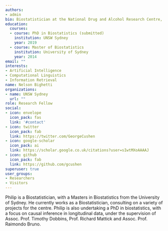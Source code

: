 ```yaml
---
authors:
- admin
bio: Biostatistician at the National Drug and Alcohol Research Centre, UNSW Sydney.
education:
  courses:
  - course: PhD in Biostatistics (submitted)
    institution: UNSW Sydney
    year: 2019
  - course: Master of Biostatistics
    institution: University of Sydney
    year: 2014
email: ""
interests:
- Artificial Intelligence
- Computational Linguistics
- Information Retrieval
name: Nelson Bighetti
organizations:
- name: UNSW Sydney
  url: ""
role: Research Fellow
social:
- icon: envelope
  icon_pack: fas
  link: '#contact'
- icon: twitter
  icon_pack: fab
  link: https://twitter.com/GeorgeCushen
- icon: google-scholar
  icon_pack: ai
  link: https://scholar.google.co.uk/citations?user=sIwtMXoAAAAJ
- icon: github
  icon_pack: fab
  link: https://github.com/gcushen
superuser: true
user_groups:
- Researchers
- Visitors
---
```


Philip is a Biostatistician, with a Masters in Biostatistics from the University of Sydney. He currently works as a Biostatistician, consulting on a variety of projects for the centre. Philip is also undertaking a PhD in biostatistics, with a focus on causal inference in longitudinal data, under the supervision of Assoc. Prof. Timothy Dobbins, Prof. Richard Mattick and Assoc. Prof. Raimondo Bruno.
